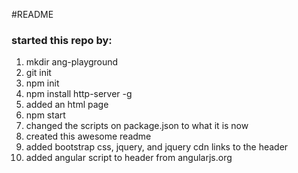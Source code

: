 #README

### started this repo by:

1. mkdir ang-playground
1. git init
1. npm init
1. npm install http-server -g
1. added an html page
1. npm start
1. changed the scripts on package.json to what it is now
1. created this awesome readme
1. added bootstrap css, jquery, and jquery cdn links to the header
1. added angular script to header from angularjs.org

